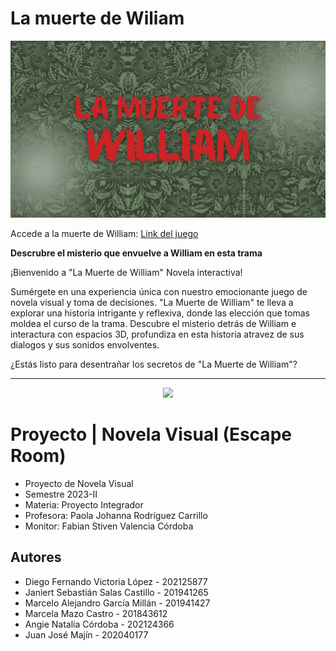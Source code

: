 # La muerte de Wiliam
<img src='/public/assets/images/La muerte de William.png'>
<p>
Accede a la muerte de William: <a href="https://escape-room-vert.vercel.app" target="_blank">Link del juego</a>
  
<b>Descrubre el misterio que envuelve a William en esta trama</b>

¡Bienvenido a "La Muerte de William" Novela interactiva!

Sumérgete en una experiencia única con nuestro emocionante juego de novela visual y toma de decisiones. "La Muerte de William" te lleva a explorar una historia intrigante y reflexiva, donde las elección que tomas moldea el curso de la trama. Descubre el misterio detrás de William e interactura con espacios 3D, profundiza en esta historia atravez de sus dialogos y sus sonidos envolventes.

¿Estás listo para desentrañar los secretos de "La Muerte de William"?

</p>

<hr>

<p align='center'>
  <img width='200' heigth='225' src='https://user-images.githubusercontent.com/62605744/171186764-43f7aae0-81a9-4b6e-b4ce-af963564eafb.png'>
</p>

# Proyecto | Novela Visual (Escape Room)
- Proyecto de Novela Visual
- Semestre 2023-II
- Materia: Proyecto Integrador
- Profesora: Paola Johanna Rodríguez Carrillo
- Monitor: Fabian Stiven Valencia Córdoba

## Autores
- Diego Fernando Victoria López - 202125877
- Janiert Sebastián Salas Castillo - 201941265
- Marcelo Alejandro García Millán - 201941427
- Marcela Mazo Castro - 201843612
- Angie Natalia Córdoba - 202124366
- Juan José Majín - 202040177
